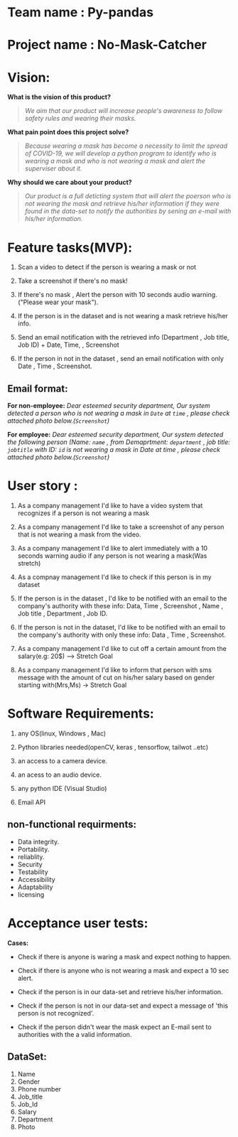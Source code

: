 
# Team name : Py-pandas
# Project name : No-Mask-Catcher


# Vision: 

**What is the vision of this product?**

> *We aim that our product will increase people's awareness to follow safety rules and wearing their masks.*


**What pain point does this project solve?**

> *Because wearing a mask has become a necessity  to limit the spread of COVID-19, we will develop a python program to identify who is wearing a mask and who is not wearing a mask and alert the superviser about it.*


**Why should we care about your product?**

> *Our product is a full deticting system that will alert the poerson who is not wearing the mask and retrieve his/her information if they were found in the data-set to notify the authorities by sening an e-mail with his/her information.*


# Feature tasks(MVP): 

1. Scan a video to detect if the person is wearing a mask or not 

2. Take a screenshot if there's no mask!

3. If there's no mask , Alert the person with 10 seconds audio warning.("Please wear your mask").

4. If the person is in the dataset and is not wearing a mask retrieve his/her info.

5. Send an email notification with the retrieved info (Department , Job title, Job ID) + Date, Time, , Screenshot

6. If the person in not in the dataset , send an email notification with only Date , Time , Screenshot.


## Email format:

**For non-employee:**
*Dear esteemed security department, Our system detected a person who is not wearing a mask in `Date` at `time` , please check attached photo below.(`Screenshot`)*


**For employee:** 
*Dear esteemed security department, Our system detected the following person (Name: `name` , from Demaprtment:  `department` , job title: `jobtitle` with ID: `id`  is not wearing a mask in Date at time , please check attached photo below.(`Screenshot`)*
 

# User story : 
1. As a company management I'd like to have a video system that recognizes if a person is not wearing a mask

2. As a company management I'd like to take a screenshot of any person that is not wearing a mask from the video.

3. As a company management I'd like to alert immediately with a 10 seconds warning audio if any person is not wearing a mask(Was stretch)

4. As a compnay management I'd like to check if this person is in my dataset

5. If the person is in the dataset , I'd like to be notified with an email to the company's authority with these info:
	Data, Time , Screenshot , Name , Job title , Department , Job ID.

6. If the person is not in the dataset, I'd like to be notified with an email to the company's authority with only these info:
    Data , Time , Screenshot.

7. As a company management I'd like to cut off a certain amount from the salary(e.g: 20$) --> Stretch Goal

8. As a company management I'd like to inform that person with sms message with the amount of cut on his/her salary based on gender starting with(Mrs,Ms) -> Stretch Goal



# Software Requirements:

1. any OS(linux, Windows , Mac)

2. Python libraries needed(openCV, keras , tensorflow, tailwot ..etc) 

3. an access to a camera device.

4. an acess to an audio device.

5. any python IDE (Visual Studio)

6. Email API

## non-functional requirments:

* Data integrity.
* Portability.
* reliablity. 
* Security 
* Testability
* Accessibility
* Adaptability
* licensing




# Acceptance user tests: 
**Cases:**

* Check if there is anyone is waring a mask and expect nothing to happen.

* Check if there is anyone who is not wearing a mask and expect a 10 sec alert. 

* Check if the person is in our data-set and retrieve his/her information.

* Check if the person is not in our data-set and expect a message of 'this person is not recognized'.

* Check if the person didn't wear the mask expect an E-mail sent to authorities with the a valid information.


## DataSet:

1. Name  
2. Gender
3. Phone number
4. Job_title
5. Job_Id
6. Salary
7. Department
8. Photo

